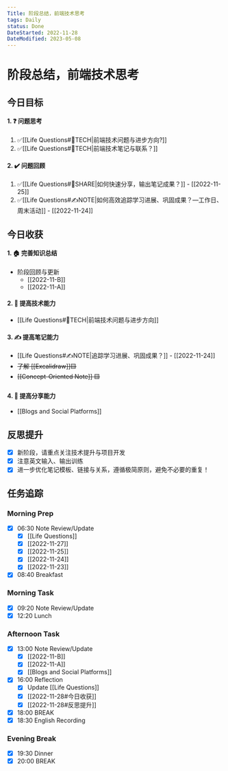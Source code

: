 ```yaml
---
Title: 阶段总结，前端技术思考
tags: Daily
status: Done
DateStarted: 2022-11-28
DateModified: 2023-05-08
---
```


# 阶段总结，前端技术思考

## 今日目标

#### 1. ❓ 问题思考

1. ✅[[Life Questions#🚀TECH|前端技术问题与进步方向?]]
2. ✅[[Life Questions#🚀TECH|前端技术笔记与联系？]]

#### 2. ✔️ 问题回顾

1. ✅[[Life Questions#👯SHARE|如何快速分享，输出笔记成果？]] - [[2022-11-25]]
2. ✅[[Life Questions#✍️NOTE|如何高效追踪学习进展、巩固成果？—工作日、周末活动]] - [[2022-11-24]]

## 今日收获

#### 1. 🏠 完善知识总结

- 阶段回顾与更新
  - [[2022-11-B]]
  - [[2022-11-A]]

#### 2. 🚀 提高技术能力

- [[Life Questions#🚀TECH|前端技术问题与进步方向]]

#### 3. ✍️ 提高笔记能力

- [[Life Questions#✍️NOTE|追踪学习进展、巩固成果？]] - [[2022-11-24]]
- ~~了解 [[Excalidraw]]🟨~~
- ~~[[Concept-Oriented Note]] 🟨~~

#### 4. 👯 提高分享能力

- [[Blogs and Social Platforms]]

## 反思提升

- [x] 新阶段，请重点关注技术提升与项目开发
- [x] 注意英文输入、输出训练
- [x] 进一步优化笔记模板、链接与关系，遵循极简原则，避免不必要的重复！

## 任务追踪

### Morning Prep

- [x] 06:30 Note Review/Update
  - [x] [[Life Questions]]
  - [x] [[2022-11-27]]
  - [x] [[2022-11-25]]
  - [x] [[2022-11-24]]
  - [x] [[2022-11-23]]
- [x] 08:40 Breakfast

### Morning Task

- [x] 09:20 Note Review/Update
- [x] 12:20 Lunch

### Afternoon Task

- [x] 13:00 Note Review/Update
  - [x] [[2022-11-B]]
  - [x] [[2022-11-A]]
  - [x] [[Blogs and Social Platforms]]
- [x] 16:00 Reflection
  - [x] Update [[Life Questions]]
  - [x] [[2022-11-28#今日收获]]
  - [x] [[2022-11-28#反思提升]]
- [x] 18:00 BREAK
- [x] 18:30 English Recording

### Evening Break

- [x] 19:30 Dinner
- [x] 20:00 BREAK
